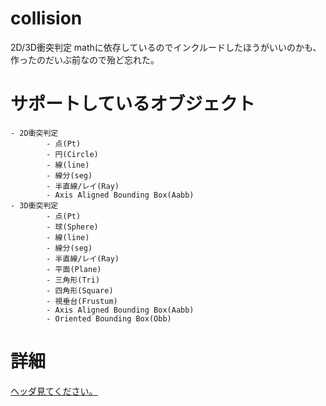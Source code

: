 collision
=========
2D/3D衝突判定
mathに依存しているのでインクルードしたほうがいいのかも、作ったのだいぶ前なので殆ど忘れた。

# サポートしているオブジェクト
```
- 2D衝突判定
		- 点(Pt)
		- 円(Circle)
		- 線(line)
		- 線分(seg)
		- 半直線/レイ(Ray)
		- Axis Aligned Bounding Box(Aabb)
- 3D衝突判定
		- 点(Pt)
		- 球(Sphere)
		- 線(line)
		- 線分(seg)
		- 半直線/レイ(Ray)
		- 平面(Plane)
		- 三角形(Tri)
		- 四角形(Square)
		- 視垂台(Frustum)
		- Axis Aligned Bounding Box(Aabb)
		- Oriented Bounding Box(Obb)
```

# 詳細
[ヘッダ見てください。](https://github.com/rflab/CollisionDetection/blob/master/collision/collisiondetectfunction.h)
